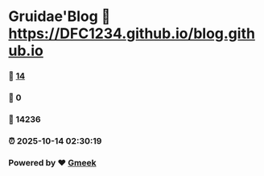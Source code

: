 # Gruidae'Blog :link: https://DFC1234.github.io/blog.github.io 
### :page_facing_up: [14](https://DFC1234.github.io/blog.github.io/tag.html) 
### :speech_balloon: 0 
### :hibiscus: 14236 
### :alarm_clock: 2025-10-14 02:30:19 
### Powered by :heart: [Gmeek](https://github.com/Meekdai/Gmeek)
